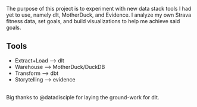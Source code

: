 The purpose of this project is to experiment with new data stack tools I had yet to use,
namely dlt, MotherDuck, and Evidence. I analyze my own Strava fitness data, set goals, and build visualizations
to help me achieve said goals.

## Tools
- Extract+Load --> dlt
- Warehouse --> MotherDuck/DuckDB
- Transform --> dbt
- Storytelling --> evidence

<br>
Big thanks to @datadisciple for laying the ground-work for dlt. 